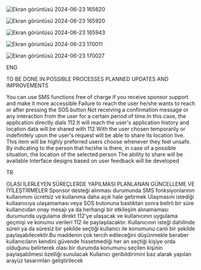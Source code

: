 
![Ekran görüntüsü 2024-06-23 165620](https://github.com/zelissof/WosApp/assets/120017515/722962b5-7e75-4421-b0af-d8355f11d4bf) 


![Ekran görüntüsü 2024-06-23 165920](https://github.com/zelissof/WosApp/assets/120017515/94e9588f-2790-4222-ac06-1ae4e8c210d1)


![Ekran görüntüsü 2024-06-23 165943](https://github.com/zelissof/WosApp/assets/120017515/9622c0aa-26ab-4024-8127-e72c94f162b8)


![Ekran görüntüsü 2024-06-23 170011](https://github.com/zelissof/WosApp/assets/120017515/97624bdf-f11c-4045-921a-b65d7a73fed3)


![Ekran görüntüsü 2024-06-23 170027](https://github.com/zelissof/WosApp/assets/120017515/19aa886f-cd36-460f-96f2-06edf60daf1a)


ENG 


TO BE DONE IN POSSIBLE PROCESSES PLANNED UPDATES AND IMPROVEMENTS 

You can use SMS functions free of charge if you receive sponsor support and make it more accessible
Failure to reach the user he/she wants to reach or after pressing the SOS button
Not receiving a confirmation message or any interaction from the user for a certain period of time.In this case, the application directly dials 112.It will reach the user's application history and location data will be shared with 112.With the user chosen temporarily or indefinitely upon the user's request will be able to share its location live. This item will be highly preferred users choose whenever they feel unsafe.
By indicating to the person that he/she is there, in case of a possible situation, the location of the selected person
The ability to share will be available
Interface designs based on user feedback
will be developed 



TR 

OLASI İLERLEYEN SÜREÇLERDE YAPILMASI PLANLANAN GÜNCELLEME VE İYİLEŞTİRMELER 
Sponsor desteği alınması durumunda SMS fonksiyonlarının kullanımını ücretsiz ve kullanıma daha açık hale getirmek
Ulaşmasını istediği kullaanıcıya ulaşamaması veya SOS butonuna bastıktan sonra belirli bir süre kullanıcıdan onay mesajı ya da herhangi bir etkileşim alınamaması durumunda uygulama direkt 112'ye ulaşacak ve kullanıcının uygulama geçmişi ve konumu verileri 112 ile paylaşılacaktır.
Kullanıcının isteği dahilinde süreli ya da süresiz bir şekilde seçtiği kullanıcı ile
konumunu canlı bir şekilde paylaşabilecektir.Bu maddenin çok tercih edileceğini düşünmekle beraber kullanıcıların kendini güvende hissetmediği her an seçtiği kişiye orda olduğunu belirterek olası bir durumda konumunu seçilen kişinin paylaşabilmesi özelliği sunulacak Kullanıcı geribildirimini baz alarak yapılan arayüz tasarımları geliştirilecek
